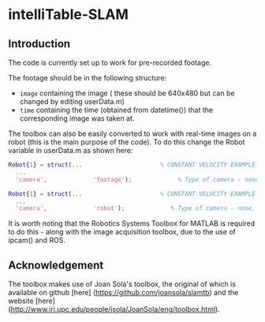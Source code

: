 # intelliTable-SLAM

## Introduction

The code is currently set up to work for pre-recorded footage.

The footage should be in the following structure:
* `image` containing the image ( these should be 640x480 but can be changed by editing userData.m)
* `time` containing the time (obtained from datetime()) that the corresponding image was taken at.

The toolbox can also be easily converted to work with real-time images on a robot (this is the main purpose of the code). To do this change the Robot variable in userData.m as shown here:

```matlab
Robot{1} = struct(...                      % CONSTANT VELOCITY EXAMPLE
  ...
  'camera',             'footage');             % Type of camera - none, footage or robot
```
```matlab
Robot{1} = struct(...                      % CONSTANT VELOCITY EXAMPLE
  ...
  'camera',             'robot');             % Type of camera - none, footage or robot
```
It is worth noting that the Robotics Systems Toolbox for MATLAB is required to do this - along with the image acquisition toolbox, due to the use of ipcam() and ROS.

## Acknowledgement

The toolbox makes use of Joan Solà's toolbox, the original of which is available on github [here] (https://github.com/joansola/slamtb) and the website [here] (http://www.iri.upc.edu/people/jsola/JoanSola/eng/toolbox.html).
